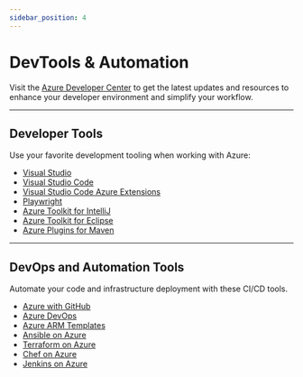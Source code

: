 ```yaml
---
sidebar_position: 4
---
```


# DevTools & Automation

Visit the [Azure Developer Center](https://docs.microsoft.com/en-us/azure/developer/) to get the latest updates and resources to enhance your developer environment and simplify your workflow.

---

## Developer Tools

Use your favorite development tooling when working with Azure:

 * [Visual Studio](https://visualstudio.microsoft.com/)
 * [Visual Studio Code](https://code.visualstudio.com/)
 * [Visual Studio Code Azure Extensions](https://code.visualstudio.com/docs/azure/extensions)
 * [Playwright](https://playwright.dev/)
 * [Azure Toolkit for IntelliJ](https://docs.microsoft.com/en-us/azure/developer/java/toolkit-for-intellij/)
 * [Azure Toolkit for Eclipse](https://docs.microsoft.com/en-us/azure/developer/java/toolkit-for-eclipse/)
 * [Azure Plugins for Maven](https://github.com/Microsoft/azure-maven-plugins#readme)
---

## DevOps and Automation Tools

Automate your code and infrastructure deployment with these CI/CD tools.

* [Azure with GitHub](https://docs.microsoft.com/en-us/azure/developer/github/) 
* [Azure DevOps](https://docs.microsoft.com/en-us/azure/devops/?view=azure-devops)
* [Azure ARM Templates](https://docs.microsoft.com/en-us/azure/azure-resource-manager/templates/)
* [Ansible on Azure](https://docs.microsoft.com/en-us/azure/developer/ansible/)
* [Terraform on Azure](https://docs.microsoft.com/en-us/azure/developer/terraform/)
* [Chef on Azure](https://docs.microsoft.com/en-us/azure/developer/chef/)
* [Jenkins on Azure](https://docs.microsoft.com/en-us/azure/developer/jenkins/)